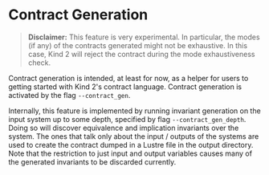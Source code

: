 # Contract Generation

> **Disclaimer:** This feature is very experimental. In particular, the modes 
> (if any) of the contracts generated might not be exhaustive. In this case,
> Kind 2 will reject the contract during the mode exhaustiveness check.

Contract generation is intended, at least for now, as a helper for users to
getting started with Kind 2's contract language. Contract generation is
activated by the flag `--contract_gen`.

Internally, this feature is implemented by running invariant generation on the
input system up to some depth, specified by flag `--contract_gen_depth`. Doing
so will discover equivalence and implication invariants over the system. The
ones that talk only about the input / outputs of the systems are used to create
the contract dumped in a Lustre file in the output directory.
Note that the restriction to just input and output variables causes many of the 
generated invariants to be discarded currently.
